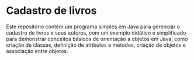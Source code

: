 # Cadastro de livros

Este repositório contém um programa simples em Java para gerenciar o cadastro de livros e seus autores, com um exemplo didático e simplificado para demonstrar conceitos básicos de orientação a objetos em Java, como criação de classes, definição de atributos e métodos, criação de objetos e associação entre objetos.

